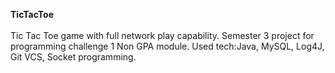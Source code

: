 <b>TicTacToe</b><br><br>
Tic Tac Toe game with full network play capability. Semester 3 project for programming challenge 1 Non GPA module.  Used tech:Java, MySQL, Log4J, Git VCS, Socket programming. 
